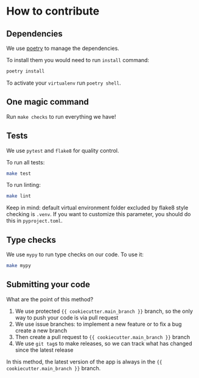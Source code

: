# How to contribute


## Dependencies

We use [poetry](https://github.com/python-poetry/poetry) to manage the dependencies.

To install them you would need to run `install` command:

```bash
poetry install
```

To activate your `virtualenv` run `poetry shell`.


## One magic command

Run `make checks` to run everything we have!


## Tests

We use `pytest` and `flake8` for quality control.

To run all tests:

```bash
make test
```

To run linting:

```bash
make lint
```
Keep in mind: default virtual environment folder excluded by flake8 style checking is `.venv`.
If you want to customize this parameter, you should do this in `pyproject.toml`.


## Type checks

We use `mypy` to run type checks on our code.
To use it:

```bash
make mypy
```


## Submitting your code

What are the point of this method?

1. We use protected `{{ cookiecutter.main_branch }}` branch,
   so the only way to push your code is via pull request
2. We use issue branches: to implement a new feature or to fix a bug
   create a new branch
3. Then create a pull request to `{{ cookiecutter.main_branch }}` branch
4. We use `git tag`s to make releases, so we can track what has changed
   since the latest release

In this method, the latest version of the app is always in the `{{ cookiecutter.main_branch }}` branch.
